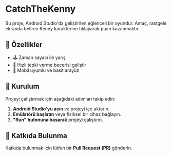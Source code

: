 # CatchTheKenny

Bu proje, Android Studio'da geliştirilen eğlenceli bir oyundur. Amaç, rastgele ekranda beliren Kenny karakterine tıklayarak puan kazanmaktır.

## 📌 Özellikler
- 🕹️ Zaman sayacı ile yarış
- 🎯 Hızlı tepki verme becerisi geliştir
- 📱 Mobil uyumlu ve basit arayüz

## 🚀 Kurulum
Projeyi çalıştırmak için aşağıdaki adımları takip edin:

1. **Android Studio'yu açın** ve projeyi içe aktarın.
2. **Emülatörü başlatın** veya fiziksel bir cihaz bağlayın.
3. **"Run" butonuna basarak** projeyi çalıştırın.

## 🤝 Katkıda Bulunma
Katkıda bulunmak için lütfen bir **Pull Request (PR)** gönderin.

